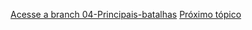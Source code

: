 [Acesse a branch 04-Principais-batalhas](https://github.com/CAIOVPFAST/Gerencia-de-configura-o/tree/04-Principais-batalhas)
[Próximo tópico](https://github.com/CAIOVPFAST/Gerencia-de-configura-o/tree/05-O-papel-dos-EUA)
